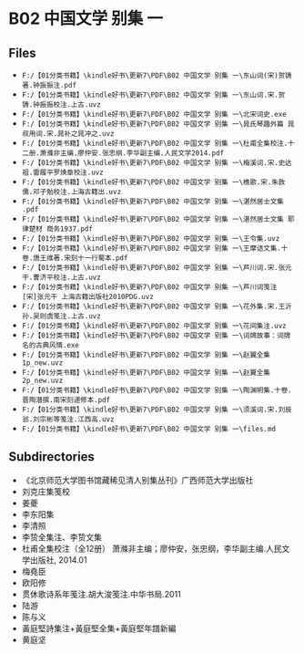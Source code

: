 # B02 中国文学 别集 一

## Files

- `F:/【01分类书籍】\kindle好书\更新7\PDF\B02 中国文学 别集 一\东山词(宋)贺铸著.钟振振注.pdf`
- `F:/【01分类书籍】\kindle好书\更新7\PDF\B02 中国文学 别集 一\东山词.宋.贺铸.钟振振校注.上古.uvz`
- `F:/【01分类书籍】\kindle好书\更新7\PDF\B02 中国文学 别集 一\北宋词史.exe`
- `F:/【01分类书籍】\kindle好书\更新7\PDF\B02 中国文学 别集 一\晁氏琴趣外篇 晁叔用词.宋.晁补之晁冲之.uvz`
- `F:/【01分类书籍】\kindle好书\更新7\PDF\B02 中国文学 别集 一\杜甫全集校注.十二册.萧滌非主编.廖仲安.张忠纲.李华副主编.人民文学2014.pdf`
- `F:/【01分类书籍】\kindle好书\更新7\PDF\B02 中国文学 别集 一\梅溪词.宋.史达祖.雷履平罗焕章校注.uvz`
- `F:/【01分类书籍】\kindle好书\更新7\PDF\B02 中国文学 别集 一\樵歌.宋.朱敦儒.邓子勉校注.上海古籍出.uvz`
- `F:/【01分类书籍】\kindle好书\更新7\PDF\B02 中国文学 别集 一\湛然居士文集 .pdf`
- `F:/【01分类书籍】\kindle好书\更新7\PDF\B02 中国文学 别集 一\湛然居士文集 耶律楚材 商务1937.pdf`
- `F:/【01分类书籍】\kindle好书\更新7\PDF\B02 中国文学 别集 一\王令集.uvz`
- `F:/【01分类书籍】\kindle好书\更新7\PDF\B02 中国文学 别集 一\王摩诘文集.十卷.唐王维著.宋刻十一行蜀本.pdf`
- `F:/【01分类书籍】\kindle好书\更新7\PDF\B02 中国文学 别集 一\芦川词.宋.张元干.曹济平校注.上古.uvz`
- `F:/【01分类书籍】\kindle好书\更新7\PDF\B02 中国文学 别集 一\芦川词笺注 [宋]张元干 上海古籍出版社2010PDG.uvz`
- `F:/【01分类书籍】\kindle好书\更新7\PDF\B02 中国文学 别集 一\花外集.宋.王沂孙.吴则虞笺注.上古.uvz`
- `F:/【01分类书籍】\kindle好书\更新7\PDF\B02 中国文学 别集 一\花间集注.uvz`
- `F:/【01分类书籍】\kindle好书\更新7\PDF\B02 中国文学 别集 一\词牌故事：词牌名的古典风情.exe`
- `F:/【01分类书籍】\kindle好书\更新7\PDF\B02 中国文学 别集 一\赵翼全集 1p_new.uvz`
- `F:/【01分类书籍】\kindle好书\更新7\PDF\B02 中国文学 别集 一\赵翼全集 2p_new.uvz`
- `F:/【01分类书籍】\kindle好书\更新7\PDF\B02 中国文学 别集 一\陶渊明集.十卷.晋陶潜撰.南宋刻递修本.pdf`
- `F:/【01分类书籍】\kindle好书\更新7\PDF\B02 中国文学 别集 一\须溪词.宋.刘辰翁.刘宗彬等笺注.江西高.uvz`
- `F:/【01分类书籍】\kindle好书\更新7\PDF\B02 中国文学 别集 一\files.md`

## Subdirectories

- 《北京师范大学图书馆藏稀见清人别集丛刊》广西师范大学出版社
- 刘克庄集笺校
- 姜夔
- 李东阳集
- 李清照
- 李贽全集注、李贽文集
- 杜甫全集校注（全12册）  萧滌非主编；廖仲安，张忠纲，李华副主编.人民文学出版社, 2014.01
- 梅堯臣
- 欧阳修
- 贯休歌诗系年笺注.胡大浚笺注.中华书局.2011
- 陆游
- 陈与义
- 黃庭堅詩集注+黃庭堅全集+黃庭堅年譜新編
- 黄庭坚
